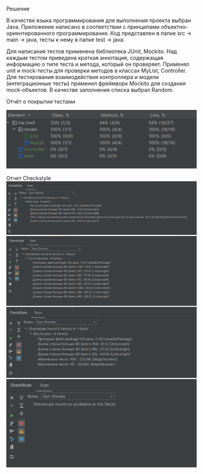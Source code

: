 Решение

В качестве языка программирования для выполнения проекта выбран Java. Приложение написано в соответствии с принципами объектно-ориентированного программирования. Код представлен в папке src -> main -> java, тесты к нему в папке test -> java.

Для написания тестов применена библиотека JUnit, Mockito. Над каждым тестом приведена краткая аннотация, содержащая информацию о типе теста и метода, который он проверяет. Применял unit и mock-тесты для проверки методов в классах MyList, Controller. Для тестирования взаимодействия контроллера и модели (интеграционные тесты) применил фреймворк Mockito для создания mock-объектов. В качестве заполнения списка выбрал Random.

Отчёт о покрытии тестами

![2023-11-30_19-07-11.png](2023-11-30_19-07-11.png)

Отчет Checkstyle
![2023-11-30_18-49-40.png](2023-11-30_18-49-40.png)
![2023-11-30_18-49-54.png](2023-11-30_18-49-54.png)
![2023-11-30_18-50-05.png](2023-11-30_18-50-05.png)
![2023-11-30_18-50-24.png](2023-11-30_18-50-24.png)
